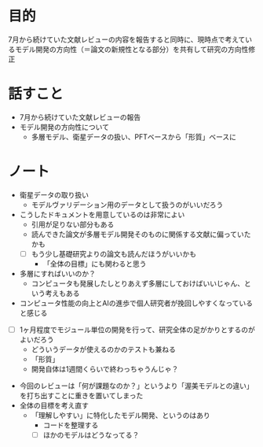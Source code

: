 # 目的
7月から続けていた文献レビューの内容を報告すると同時に、現時点で考えているモデル開発の方向性（＝論文の新規性となる部分）を共有して研究の方向性修正

# 話すこと

- 7月から続けていた文献レビューの報告
- モデル開発の方向性について
    - 多層モデル、衛星データの扱い、PFTベースから「形質」ベースに

# ノート

- 衛星データの取り扱い
	- モデルヴァリデーション用のデータとして扱うのがいいだろう
- こうしたドキュメントを用意しているのは非常によい
	- 引用が足りない部分もある
	- 読んできた論文が多層モデル開発そのものに関係する文献に偏っていたかも
	-  [ ] もう少し基礎研究よりの論文も読んだほうがいいかも
		- 「全体の目標」にも関わると思う
- 多層にすればいいのか？
	- コンピュータも発展したしとりあえず多層にしておけばいいじゃん、という考えもある
- コンピュータ性能の向上とAIの進歩で個人研究者が挽回しやすくなっていると感じる
- [ ] 1ヶ月程度でモジュール単位の開発を行って、研究全体の足がかりとするのがよいだろう
	- どういうデータが使えるのかのテストも兼ねる
	- 「形質」
	- 開発自体は1週間くらいで終わっちゃうんじゃ？
- 今回のレビューは「何が課題なのか？」というより「渥美モデルとの違い」を打ち出すことに重きを置いてしまった
- 全体の目標を考え直す
	- 「理解しやすい」に特化したモデル開発、というのはあり
		- コードを整理する
		- [ ] ほかのモデルはどうなってる？